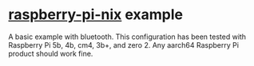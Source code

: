 # [raspberry-pi-nix](https://github.com/tstat/raspberry-pi-nix) example

A basic example with bluetooth. This configuration has been tested
with Raspberry Pi 5b, 4b, cm4, 3b+, and zero 2. Any aarch64 Raspberry
Pi product should work fine.
